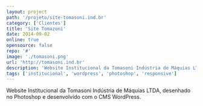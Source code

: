```yaml
---
layout: project
path: '/projeto/site-tomasoni.ind.br'
category: ['Clientes']
title: 'Site Tomazoni'
date: 2014-09-02
online: true
opensource: false
repo: '#'
image: './tomasoni.png'
url: 'http://tomasoni.ind.br'
description: 'Website Institucional da Tomasoni Indústria de Máquias LTDA, desenhado no Photoshop e desenvolvido com o CMS WordPress.'
tags: ['institucional', 'wordpress', 'photoshop', 'responsive']
---
```


Website Institucional da Tomasoni Indústria de Máquias LTDA, desenhado no Photoshop e desenvolvido com o CMS WordPress.
